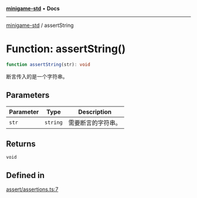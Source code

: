 [**minigame-std**](../README.md) • **Docs**

***

[minigame-std](../README.md) / assertString

# Function: assertString()

```ts
function assertString(str): void
```

断言传入的是一个字符串。

## Parameters

| Parameter | Type | Description |
| ------ | ------ | ------ |
| `str` | `string` | 需要断言的字符串。 |

## Returns

`void`

## Defined in

[assert/assertions.ts:7](https://github.com/JiangJie/minigame-std/blob/1187f9b62000e3d29782e461fb54ceb4107f512c/src/std/assert/assertions.ts#L7)
